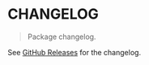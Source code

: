 # CHANGELOG

> Package changelog.

See [GitHub Releases](https://github.com/stdlib-js/math-iter-special-besselj1/releases) for the changelog.